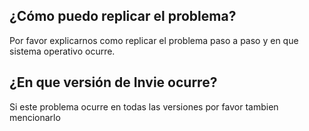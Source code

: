 ## ¿Cómo puedo replicar el problema?
Por favor explicarnos como replicar el problema paso a paso y en que sistema operativo ocurre.
## ¿En que versión de Invie ocurre?
Si este problema ocurre en todas las versiones por favor tambien mencionarlo
